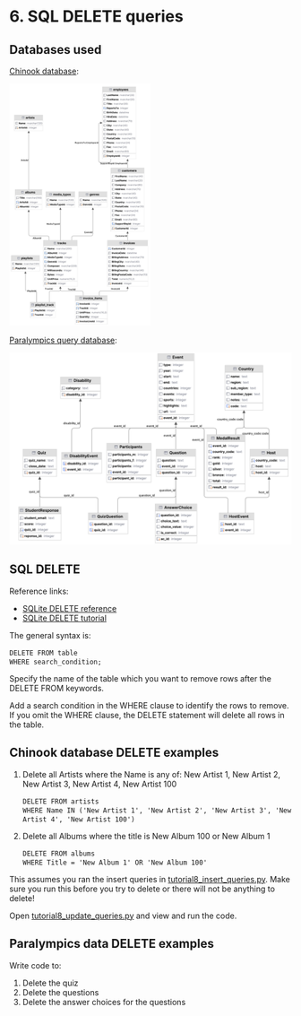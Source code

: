 # 6. SQL DELETE queries

## Databases used

[Chinook database](../../src/tutorialpkg/data_db_activity/chinook.db):

<img alt="ERD Chinook database" src="../img/erd-chinook.png" width=50%>

[Paralympics query database](../../src/tutorialpkg/data_db_activity/para_queries.db):

![ERD Paralmpics database for queries](../img/erd-para-queries.png)

## SQL DELETE

Reference links:

- [SQLite DELETE reference](https://www.sqlite.org/lang_delete.html)
- [SQLite DELETE tutorial](https://www.sqlitetutorial.net/sqlite-delete/)

The general syntax is:

```sqlite
DELETE FROM table
WHERE search_condition;
```

Specify the name of the table which you want to remove rows after the DELETE FROM keywords.

Add a search condition in the WHERE clause to identify the rows to remove. If you omit the WHERE clause, the DELETE
statement will delete all rows in the table.

## Chinook database DELETE examples

1. Delete all Artists where the Name is any of: New Artist 1, New Artist 2, New Artist 3, New Artist 4, New Artist 100
    ```sqlite
    DELETE FROM artists
    WHERE Name IN ('New Artist 1', 'New Artist 2', 'New Artist 3', 'New Artist 4', 'New Artist 100')
    ```
2. Delete all Albums where the title is New Album 100 or New Album 1
    ```sqlite
    DELETE FROM albums
    WHERE Title = 'New Album 1' OR 'New Album 100'
    ```

This assumes you ran the insert queries
in [tutorial8_insert_queries.py](../../src/tutorialpkg/queries/tutorial8_insert_queries.py). Make sure you run
this before you try to delete or there will not be anything to delete!

Open [tutorial8_update_queries.py](../../src/tutorialpkg/queries/tutorial8_update_queries.py) and view and run
the code.

## Paralympics data DELETE examples

Write code to:

1. Delete the quiz
2. Delete the questions
3. Delete the answer choices for the questions
